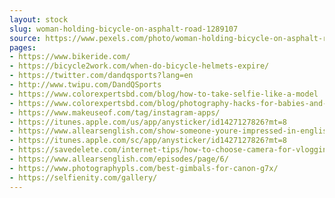```yaml
---
layout: stock
slug: woman-holding-bicycle-on-asphalt-road-1289107
source: https://www.pexels.com/photo/woman-holding-bicycle-on-asphalt-road-1289107/
pages:
- https://www.bikeride.com/
- https://bicycle2work.com/when-do-bicycle-helmets-expire/
- https://twitter.com/dandqsports?lang=en
- http://www.twipu.com/DandQSports
- https://www.colorexpertsbd.com/blog/how-to-take-selfie-like-a-model
- https://www.colorexpertsbd.com/blog/photography-hacks-for-babies-and-toddlers
- https://www.makeuseof.com/tag/instagram-apps/
- https://itunes.apple.com/us/app/anysticker/id1427127826?mt=8
- https://www.allearsenglish.com/show-someone-youre-impressed-in-english/
- https://itunes.apple.com/sc/app/anysticker/id1427127826?mt=8
- https://savedelete.com/internet-tips/how-to-choose-camera-for-vlogging/199137/
- https://www.allearsenglish.com/episodes/page/6/
- https://www.photographypls.com/best-gimbals-for-canon-g7x/
- https://selfienity.com/gallery/
---
```

